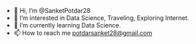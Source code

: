 - 👋 Hi, I’m @SanketPotdar28
- 👀 I’m interested in Data Science, Traveling, Exploring Internet.
- 🌱 I’m currently learning Data Science.
- 📫 How to reach me potdarsanket28@gmail.com

<!---
SanketPotdar28/SanketPotdar28 is a ✨ special ✨ repository because its `README.md` (this file) appears on your GitHub profile.
You can click the Preview link to take a look at your changes.
--->
